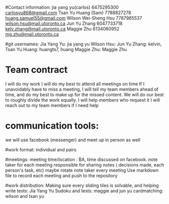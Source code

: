 #Contact information:
jia yang yu(carlos) 6475295300 carlosyu868@gmail.com
Tsan Yu Huang (Sam) 7788827278 huang.samuel55@gmail.com
Wilson Wei-Sheng Hsu 7787985537 wilson.hsu@mail.utoronto.ca
Jun Yu Zhang 6047733718 kelv.zhang@mail.utoronto.ca
Maggie Zhu 6134060952 mg.zhu@mail.utoronto.ca

#git usernames:
Jia Yang Yu: jia yang yu
Wilson Hsu:
Jun Yu Zhang: kelvin, 
Tsan Yu Huang: huangts7, huang
Maggie Zhu: Maggie Zhu

# Team contract
I will do my work
I will do my best to attend all meetings on time
If I unavoidably have to miss a meeting, I will tell my team members ahead of time, and do my best
to make up for the missed content.
We will do our best to roughly divide the work equally.
I will help members who request it
I will reach out to my team members if I need help

# communication tools:
we will use facebook (messenger) and meet up in person as well

#work format:
individual and pairs

#meetings:
meeting time/location : BA, time discussed on facebook.
note taker for each meeting responsible for sharing notes ( decisions made, each person's task, etc)
maybe rotate note taker every meeting
Use markdown file to record each meeting and push to the repository

#work distribution:
Making sure every sliding tiles is solvable, and helping write tests: Jia Yang Yu
Sudoku and tests: maggie and jun yu
cardmatching: wilson and tsan yu
